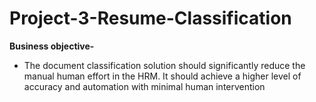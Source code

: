 # Project-3-Resume-Classification

**Business objective-**
* The document classification solution should significantly reduce the manual human effort in the
HRM. It should achieve a higher level of accuracy and automation with minimal human
intervention

